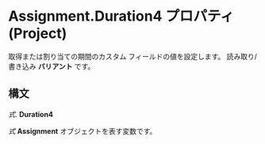 
# Assignment.Duration4 プロパティ (Project)

取得または割り当ての期間のカスタム フィールドの値を設定します。 読み取り/書き込み **バリアント** です。


## 構文

 _式_. **Duration4**

 _式_ **Assignment** オブジェクトを表す変数です。

